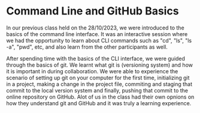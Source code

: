 # Command Line and GitHub Basics
In our previous class held on the 28/10/2023, we were introduced to the basics of the command line interface. It was an interactive session where we had the opportunity to learn about CLI commands such as "cd", "ls", "ls -a", "pwd", etc, and also learn from the other participants as well.

After spending time with the basics of the CLI interface, we were guided through the basics of git. We learnt what git is (versioning system) and how it is important in during collaboration. We were able to experience the scenario of setting up git on your computer for the first time, initializing git in a project, making a change in the project file, commiting and staging that commit to the local version system and finally, pushing that commit to the online repository on GitHub. Alot of us in the class had their own opnions on how they understand git and GitHub and it was truly a learning experience.
